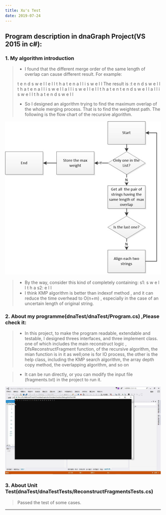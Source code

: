 ```yaml
---
title: Xu's Test
date: 2019-07-24
---
```


## Program description in dnaGraph Project(VS 2015 in c#):
### 1. My algorithm introduction
>* I found that the different  merge order of the same length of overlap can cause different result. For example:
> 
> t e n d s w e l l
>             e l l t h a t e n
>                              a l l i s w e l l
> The result is :t e n d s w e l l t h a t e n a l l i s w e l l
> a l l i s w e l l
>             e l l t h a t e n
>                              t e n d s w e l l
> a l l i s w e l l t h a t e n d s w e l l
>* So I designed an algorithm trying to find the maximum overlap of the whole merging process. That is to find the weightest path. The following is the flow chart of the recursive algorithm.

![image](https://github.com/microxu/DNAmatchdemo/blob/master/images/flowdata.jpg)

>* By the way, consider this kind of completely containing:
> s1:    s   w e l l   t  h  a
> s2:    e l l
>* I think KMP algorithm is better than indexof method ,  and it can reduce the time overhead to O(n+m) , especially in the case of an uncertain length of  original string.

### 2. About my programme(dnaTest/dnaTest/Program.cs) ,Please check it: 
>* In this project, to make the program readable, extendable and testable, I designed threes interfaces, and three implement class. one of which includes the main reconstruct logic , DfsReconstructFragment function, of the recursive algorithm, the mian function is in it as well;one is for IO process, the other is the help class, including the KMP search algorithm, the array depth copy method, the overlapping algorithm, and so on

>* It can be run directly, or you can modify the input file (fragments.txt) in the project to run it.

![image](https://github.com/microxu/DNAmatchdemo/blob/master/images/result.jpg)

### 3. About Unit Test(dnaTest/dnaTestTests/ReconstructFragmentsTests.cs)
> Passed the test of some cases.



----------

